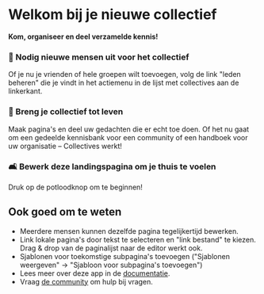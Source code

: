 # Welkom bij je nieuwe collectief

**Kom, organiseer en deel verzamelde kennis!**


### 👥 Nodig nieuwe mensen uit voor het collectief

Of je nu je vrienden of hele groepen wilt toevoegen, volg de link "leden beheren" die je vindt in het actiemenu in de lijst met collectives aan de linkerkant.

### 🌱 Breng je collectief tot leven

Maak pagina's en deel uw gedachten die er echt toe doen. Of het nu gaat om een gedeelde kennisbank voor een community of een handboek voor uw organisatie – Collectives werkt!

### 🛋️ Bewerk deze landingspagina om je thuis te voelen

Druk op de potloodknop om te beginnen! ️


## Ook goed om te weten

* Meerdere mensen kunnen dezelfde pagina tegelijkertijd bewerken.
* Link lokale pagina's door tekst te selecteren en "link bestand" te kiezen. Drag & drop van de paginalijst naar de editor werkt ook.
* Sjablonen voor toekomstige subpagina's toevoegen ("Sjablonen weergeven" -> "Sjabloon voor subpagina's toevoegen")
* Lees meer over deze app in de [documentatie](https://collectivecloud.gitlab.io/collectives/).
* Vraag [de community](https://help.nextcloud.com/c/apps/collectives/174) om hulp bij vragen.

